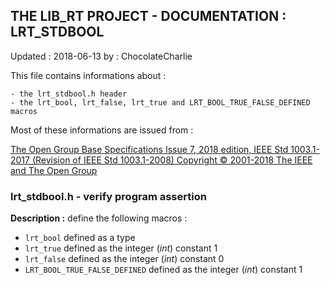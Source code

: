 ## THE LIB_RT PROJECT - DOCUMENTATION : LRT_STDBOOL
Updated : 2018-06-13 by : ChocolateCharlie

This file contains informations about :

	- the lrt_stdbool.h header
	- the lrt_bool, lrt_false, lrt_true and LRT_BOOL_TRUE_FALSE_DEFINED macros

Most of these informations are issued from :

[The Open Group Base Specifications Issue 7, 2018 edition,
IEEE Std 1003.1-2017 (Revision of IEEE Std 1003.1-2008)
Copyright © 2001-2018 The IEEE and The Open Group
](pubs.opengroup.org/onlinepubs/9699919799)

### lrt_stdbool.h - verify program assertion

**Description :** define the following macros :
  - ```lrt_bool``` defined as a type
  - ```lrt_true``` defined as the integer (_int_) constant 1
  - ```lrt_false``` defined as the integer (_int_) constant 0
  - ```LRT_BOOL_TRUE_FALSE_DEFINED``` defined as the integer (_int_) constant 1
  
